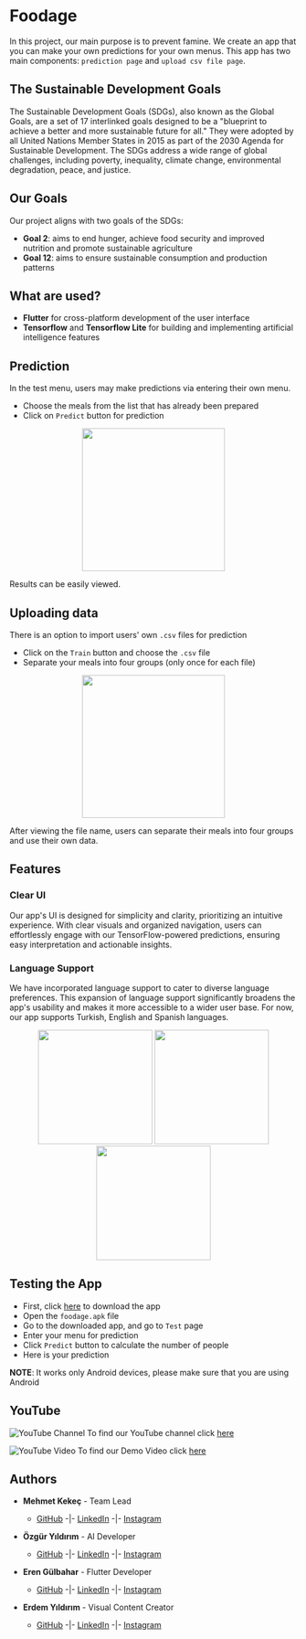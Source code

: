 # **Foodage**
In this project, our main purpose is to prevent famine. We create an app that you can make your own predictions for your own menus. This app has two main components: `prediction page` and `upload csv file page`.

## **The Sustainable Development Goals**
The Sustainable Development Goals (SDGs), also known as the Global Goals, are a set of 17 interlinked goals designed to be a "blueprint to achieve a better and more sustainable future for all." They were adopted by all United Nations Member States in 2015 as part of the 2030 Agenda for Sustainable Development. The SDGs address a wide range of global challenges, including poverty, inequality, climate change, environmental degradation, peace, and justice.

## **Our Goals**
Our project aligns with two goals of the SDGs:
* **Goal 2**: aims to end hunger, achieve food security and improved nutrition and promote sustainable agriculture
* **Goal 12**: aims to ensure sustainable consumption and production patterns

## **What are used?**
+ **Flutter** for cross-platform development of the user interface
+ **Tensorflow** and **Tensorflow Lite** for building and implementing artificial intelligence features

## **Prediction**
In the test menu, users may make predictions via entering their own menu.
+ Choose the meals from the list that has already been prepared
+ Click on `Predict` button for prediction
<p align="center">
<img src="https://github.com/membuk/foodage/blob/main/Pictures/Predict.jpg?raw=true" width="250"/>
</p>

Results can be easily viewed.

## **Uploading data**
There is an option to import users' own `.csv` files for prediction
+ Click on the `Train` button and choose the `.csv` file
+ Separate your meals into four groups (only once for each file)

<p align="center">
<img src="https://github.com/membuk/foodage/blob/main/Pictures/Upload.jpg?raw=true" width="250" />
</p>

After viewing the file name, users can separate their meals into four groups and use their own data.

## **Features**
### **Clear UI**
Our app's UI is designed for simplicity and clarity, prioritizing an intuitive experience. With clear visuals and organized navigation, users can effortlessly engage with our TensorFlow-powered predictions, ensuring easy interpretation and actionable insights.

### **Language Support**
We have incorporated language support to cater to diverse language preferences. This expansion of language support significantly broadens the app's usability and makes it more accessible to a wider user base. For now, our app supports Turkish, English and Spanish languages.
<p align="center">
<img src="https://github.com/membuk/foodage/blob/main/Pictures/Turkish.jpg?raw=true" width="200" /> <img src="https://github.com/membuk/foodage/blob/main/Pictures/English.jpg?raw=true" width="200" />
<img src="https://github.com/membuk/foodage/blob/main/Pictures/Spanish.jpg?raw=true" width="200" />
</p>

## **Testing the App**
+ First, click [here](https://drive.google.com/file/d/1WKP7STqGfnFyypr9RGMb4pjnmH58rVMZ/view?usp=sharing) to download the app
+ Open the `foodage.apk` file
+ Go to the downloaded app, and go to `Test` page
+ Enter your menu for prediction
+ Click `Predict` button to calculate the number of people
+ Here is your prediction

**NOTE**: It works only Android devices, please make sure that you are using Android

## **YouTube**
![YouTube Channel](https://www.youtube.com/s/desktop/2d97f03c/img/favicon.ico) To find our YouTube channel click [here](https://youtube.com/@foodage23?si=8ugee22ZdCT9l4q9)

![YouTube Video](https://www.youtube.com/s/desktop/2d97f03c/img/favicon.ico) To find our Demo Video click [here](https://youtu.be/rRfHfQqrG98?si=sLpGA8_r0Okb0Ywk)

## **Authors**
* __Mehmet Kekeç__ - Team Lead
  * [GitHub](https://github.com/membuk "Mehmet GitHub") -|- [LinkedIn](https://www.linkedin.com/in/mehmet-kekeç "Mehmet LinkedIn") -|- [Instagram](https://www.instagram.com/membuk/ "Mehmet Instagram")

* __Özgür Yıldırım__ - AI Developer
  * [GitHub](https://github.com/OzgurYldrm "Özgür GitHub") -|- [LinkedIn](https://www.linkedin.com/in/%C3%B6zg%C3%BCr-y%C4%B1ld%C4%B1r%C4%B1m-6abb6429a/ "Özgür LinkedIn") -|- [Instagram](https://www.instagram.com/0zgur_yldrm/ "Özgür Instagram")
  
* __Eren Gülbahar__ - Flutter Developer
  * [GitHub](https://github.com/erenglbhr "Eren GitHub") -|- [LinkedIn](https://www.linkedin.com/in/eren-g%C3%BClbahar-2534ba274/ "Eren LinkedIn") -|- [Instagram](https://www.instagram.com/eren_glbhr/ "Eren Instagram")

* __Erdem Yıldırım__ - Visual Content Creator
  * [GitHub](https://github.com/merdm "Erdem GitHub") -|- [LinkedIn](https://www.linkedin.com/in/erdem-y%C4%B1ld%C4%B1r%C4%B1m-897ba5203/ "Erdem LinkedIn") -|- [Instagram](https://www.instagram.com/merrdem_/ "Erdem Instagram")